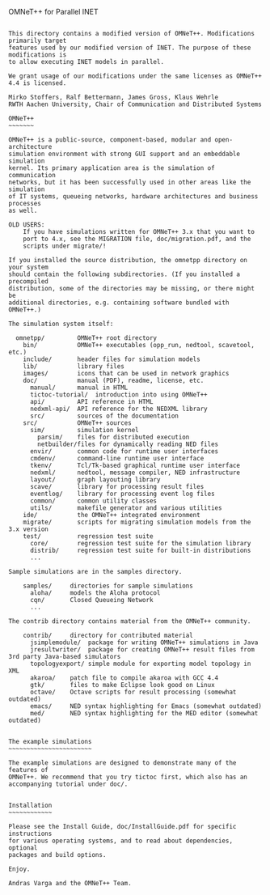 OMNeT++ for Parallel INET
~~~~~~~~~~~~~~~~~~~~~~~~~

This directory contains a modified version of OMNeT++. Modifications primarily target
features used by our modified version of INET. The purpose of these modifications is
to allow executing INET models in parallel.

We grant usage of our modifications under the same licenses as OMNeT++ 4.4 is licensed.

Mirko Stoffers, Ralf Bettermann, James Gross, Klaus Wehrle
RWTH Aachen University, Chair of Communication and Distributed Systems

OMNeT++
~~~~~~~

OMNeT++ is a public-source, component-based, modular and open-architecture
simulation environment with strong GUI support and an embeddable simulation
kernel. Its primary application area is the simulation of communication
networks, but it has been successfully used in other areas like the simulation
of IT systems, queueing networks, hardware architectures and business processes
as well.

OLD USERS:
	If you have simulations written for OMNeT++ 3.x that you want to
	port to 4.x, see the MIGRATION file, doc/migration.pdf, and the
	scripts under migrate/!

If you installed the source distribution, the omnetpp directory on your system
should contain the following subdirectories. (If you installed a precompiled
distribution, some of the directories may be missing, or there might be
additional directories, e.g. containing software bundled with OMNeT++.)

The simulation system itself:

  omnetpp/         OMNeT++ root directory
    bin/           OMNeT++ executables (opp_run, nedtool, scavetool, etc.)
    include/       header files for simulation models
    lib/           library files
    images/        icons that can be used in network graphics
    doc/           manual (PDF), readme, license, etc.
      manual/      manual in HTML
      tictoc-tutorial/  introduction into using OMNeT++
      api/         API reference in HTML
      nedxml-api/  API reference for the NEDXML library
      src/         sources of the documentation
    src/           OMNeT++ sources
      sim/         simulation kernel
        parsim/    files for distributed execution
        netbuilder/files for dynamically reading NED files
      envir/       common code for runtime user interfaces
      cmdenv/      command-line runtime user interface
      tkenv/       Tcl/Tk-based graphical runtime user interface
      nedxml/      nedtool, message compiler, NED infrastructure
      layout/      graph layouting library
      scave/       library for processing result files
      eventlog/    library for processing event log files
      common/      common utility classes
      utils/       makefile generator and various utilities
    ide/           the OMNeT++ integrated environment
    migrate/       scripts for migrating simulation models from the 3.x version
    test/          regression test suite
      core/        regression test suite for the simulation library
      distrib/     regression test suite for built-in distributions
      ...

Sample simulations are in the samples directory.

    samples/     directories for sample simulations
      aloha/     models the Aloha protocol
      cqn/       Closed Queueing Network
      ...

The contrib directory contains material from the OMNeT++ community.

    contrib/     directory for contributed material
      jsimplemodule/  package for writing OMNeT++ simulations in Java
      jresultwriter/  package for creating OMNeT++ result files from 3rd party Java-based simulators
      topologyexport/ simple module for exporting model topology in XML
      akaroa/    patch file to compile akaroa with GCC 4.4
      gtk/       files to make Eclipse look good on Linux
      octave/    Octave scripts for result processing (somewhat outdated)
      emacs/     NED syntax highlighting for Emacs (somewhat outdated)
      med/       NED syntax highlighting for the MED editor (somewhat outdated)


The example simulations
~~~~~~~~~~~~~~~~~~~~~~~

The example simulations are designed to demonstrate many of the features of
OMNeT++. We recommend that you try tictoc first, which also has an
accompanying tutorial under doc/.


Installation
~~~~~~~~~~~~

Please see the Install Guide, doc/InstallGuide.pdf for specific instructions
for various operating systems, and to read about dependencies, optional 
packages and build options.

Enjoy.

Andras Varga and the OMNeT++ Team.
